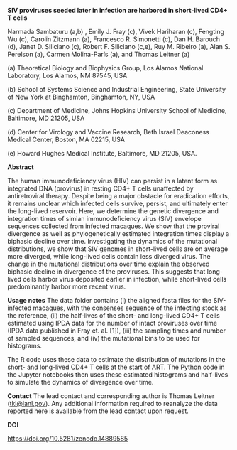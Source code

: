 **SIV proviruses seeded later in infection are harbored in short-lived CD4+ T cells**

Narmada Sambaturu (a,b) , Emily J. Fray (c), Vivek Hariharan (c), Fengting Wu (c), Carolin Zitzmann (a), Francesco R. Simonetti (c), Dan H. Barouch (d), Janet D. Siliciano (c), Robert F. Siliciano (c,e), Ruy M. Ribeiro (a), Alan S. Perelson (a), Carmen Molina-París (a), and Thomas Leitner (a) 

(a) Theoretical Biology and Biophysics Group, Los Alamos National Laboratory, Los Alamos, NM 87545, USA

(b) School of Systems Science and Industrial Engineering, State University of New York at Binghamton, Binghamton, NY, USA

(c) Department of Medicine, Johns Hopkins University School of Medicine, Baltimore, MD 21205, USA

(d) Center for Virology and Vaccine Research, Beth Israel Deaconess Medical Center, Boston, MA 02215, USA

(e) Howard Hughes Medical Institute, Baltimore, MD 21205, USA.

**Abstract**

The human immunodeficiency virus (HIV) can persist in a latent form as integrated DNA (provirus) in resting CD4+ T cells unaffected by antiretroviral therapy. Despite being a major obstacle for eradication efforts, it remains unclear which infected cells survive, persist, and ultimately enter the long-lived reservoir. Here, we determine the genetic divergence and integration times of simian immunodeficiency virus (SIV) envelope sequences collected from infected macaques. We show that the proviral divergence as well as phylogenetically estimated integration times display a biphasic decline over time. Investigating the dynamics of the mutational distributions, we show that SIV genomes in short-lived cells are on average more diverged, while long-lived cells contain less diverged virus. The change in the mutational distributions over time explain the observed biphasic decline in divergence of the proviruses. This suggests that long-lived cells harbor virus deposited earlier in infection, while short-lived cells predominantly harbor more recent virus.


**Usage notes**
The data folder contains (i) the aligned fasta files for the SIV-infected macaques, with the consenses sequence of the infecting stock as the reference, (ii) the half-lives of the short- and long-lived CD4+ T cells estimated using IPDA data for the number of intact proviruses over time (IPDA data published in Fray et. al. [1]), (iii) the sampling times and number of sampled sequences, and (iv) the mutational bins to be used for histograms.

The R code uses these data to estimate the distribution of mutations in the short- and long-lived CD4+ T cells at the start of ART. The Python code in the Jupyter notebooks then uses these estimated histograms and half-lives to simulate the dynamics of divergence over time.


**Contact**
The lead contact and corresponding author is Thomas Leitner (tkl@lanl.gov). Any additional information required to reanalyze the data reported here is available from the lead contact upon request.


**DOI**

https://doi.org/10.5281/zenodo.14889585